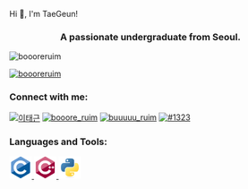 Hi 👋, I'm TaeGeun!</h1>
<h3 align="center">A passionate undergraduate from Seoul.</h3>

<p align="left"> <img src="https://komarev.com/ghpvc/?username=boooreruim&label=Profile%20views&color=0e75b6&style=flat-square" alt="boooreruim" /> </p>

<p align="left"> <a href="https://github.com/ryo-ma/github-profile-trophy"><img src="https://github-profile-trophy.vercel.app/?username=boooreruim" alt="boooreruim" /></a> </p>

<h3 align="left">Connect with me:</h3>
<p align="left">
<a href="https://fb.com/이태근" target="blank"><img align="center" src="https://raw.githubusercontent.com/rahuldkjain/github-profile-readme-generator/master/src/images/icons/Social/facebook.svg" alt="이태근" height="30" width="40" /></a>
<a href="https://instagram.com/booore_ruim" target="blank"><img align="center" src="https://raw.githubusercontent.com/rahuldkjain/github-profile-readme-generator/master/src/images/icons/Social/instagram.svg" alt="booore_ruim" height="30" width="40" /></a>
<a href="https://codeforces.com/profile/buuuuu_ruim" target="blank"><img align="center" src="https://raw.githubusercontent.com/rahuldkjain/github-profile-readme-generator/master/src/images/icons/Social/codeforces.svg" alt="buuuuu_ruim" height="30" width="40" /></a>
<a href="https://discord.gg/#1323" target="blank"><img align="center" src="https://raw.githubusercontent.com/rahuldkjain/github-profile-readme-generator/master/src/images/icons/Social/discord.svg" alt="#1323" height="30" width="40" /></a>
</p>

<h3 align="left">Languages and Tools:</h3>
<p align="left"> <a href="https://www.cprogramming.com/" target="_blank" rel="noreferrer"> <img src="https://raw.githubusercontent.com/devicons/devicon/master/icons/c/c-original.svg" alt="c" width="40" height="40"/> </a> <a href="https://www.w3schools.com/cpp/" target="_blank" rel="noreferrer"> <img src="https://raw.githubusercontent.com/devicons/devicon/master/icons/cplusplus/cplusplus-original.svg" alt="cplusplus" width="40" height="40"/> </a> <a href="https://www.python.org" target="_blank" rel="noreferrer"> <img src="https://raw.githubusercontent.com/devicons/devicon/master/icons/python/python-original.svg" alt="python" width="40" height="40"/> </a> </p>
